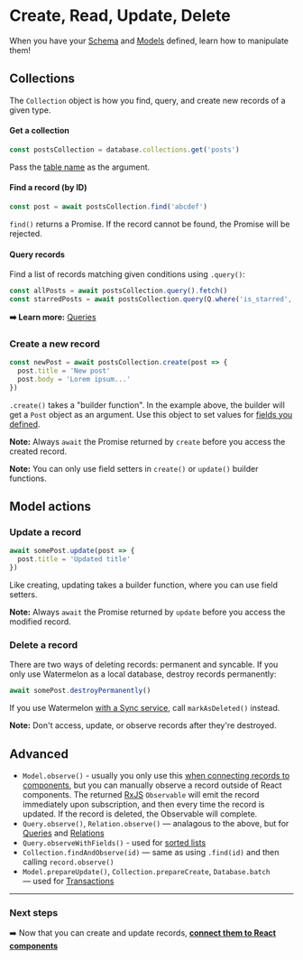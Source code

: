 # Create, Read, Update, Delete

When you have your [Schema](./Schema.md) and [Models](./Model.md) defined, learn how to manipulate them!

## Collections

The `Collection` object is how you find, query, and create new records of a given type.

#### Get a collection

```js
const postsCollection = database.collections.get('posts')
```

Pass the [table name](./Schema.md) as the argument.

#### Find a record (by ID)

```js
const post = await postsCollection.find('abcdef')
```

`find()` returns a Promise. If the record cannot be found, the Promise will be rejected.

#### Query records

Find a list of records matching given conditions using `.query()`:

```js
const allPosts = await postsCollection.query().fetch()
const starredPosts = await postsCollection.query(Q.where('is_starred', true)).fetch()
```

**➡️ Learn more:** [Queries](./Query.md)

### Create a new record

```js
const newPost = await postsCollection.create(post => {
  post.title = 'New post'
  post.body = 'Lorem ipsum...'
})
```

`.create()` takes a "builder function". In the example above, the builder will get a `Post` object as an argument. Use this object to set values for [fields you defined](./Model.md).

**Note:** Always `await` the Promise returned by `create` before you access the created record.

**Note:** You can only use field setters in `create()` or `update()` builder functions.

## Model actions

### Update a record

```js
await somePost.update(post => {
  post.title = 'Updated title'
})
```

Like creating, updating takes a builder function, where you can use field setters.

**Note:** Always `await` the Promise returned by `update` before you access the modified record.

### Delete a record

There are two ways of deleting records: permanent and syncable. If you only use Watermelon as a local database, destroy records permanently:

```js
await somePost.destroyPermanently()
```

If you use Watermelon [with a Sync service](./Implementation/Sync.md), call `markAsDeleted()` instead.

**Note:** Don't access, update, or observe records after they're destroyed.

## Advanced

- `Model.observe()` - usually you only use this [when connecting records to components](./Components.md), but you can manually observe a record outside of React components. The returned [RxJS](https://github.com/reactivex/rxjs) `Observable` will emit the record immediately upon subscription, and then every time the record is updated. If the record is deleted, the Observable will complete.
- `Query.observe()`, `Relation.observe()` — analagous to the above, but for [Queries](./Query.md) and [Relations](./Relation.md)
- `Query.observeWithFields()` - used for [sorted lists](./Components.md)
- `Collection.findAndObserve(id)` — same as using `.find(id)` and then calling `record.observe()`
- `Model.prepareUpdate()`, `Collection.prepareCreate`, `Database.batch` — used for [Transactions](./Advanced/Transactions.md)

* * *

### Next steps

➡️ Now that you can create and update records, [**connect them to React components**](./Components.md)

